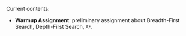 Current contents:
* **Warmup Assignment**: preliminary assignment about Breadth-First Search, Depth-First Search, `A*`. 